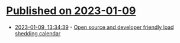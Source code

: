 # [Published on 2023-01-09](index.md)

* [2023-01-09, 13:34:39](https://lobste.rs/s/crgloj/open_source_developer_friendly_load) - [Open source and developer friendly load shedding calendar](https://github.com/beyarkay/eskom-calendar)

